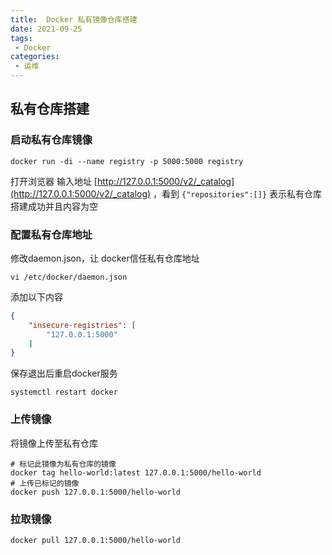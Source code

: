 ```yaml
---
title:  Docker 私有镜像仓库搭建
date: 2021-09-25
tags:
 - Docker
categories:
 - 运维
---
```



## 私有仓库搭建

### 启动私有仓库镜像

```
docker run -di --name registry -p 5000:5000 registry
```

打开浏览器 输入地址 [http://127.0.0.1:5000/v2/_catalog](http://127.0.0.1:5000/v2/_catalog) ，看到 ```{"repositories":[]}``` 表示私有仓库搭建成功并且内容为空


### 配置私有仓库地址

修改daemon.json，让 docker信任私有仓库地址

```
vi /etc/docker/daemon.json
```

添加以下内容

```json
{
    "insecure-registries": [
        "127.0.0.1:5000"
    ]
}
```

保存退出后重启docker服务

```
systemctl restart docker
```

### 上传镜像

将镜像上传至私有仓库

```
# 标记此镜像为私有仓库的镜像
docker tag hello-world:latest 127.0.0.1:5000/hello-world
# 上传已标记的镜像
docker push 127.0.0.1:5000/hello-world
```

### 拉取镜像

```
docker pull 127.0.0.1:5000/hello-world
```